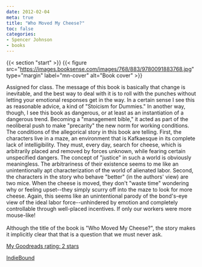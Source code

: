 ```yaml
---
date: 2012-02-04
meta: true
title: "Who Moved My Cheese?"
toc: false
categories:
- Spencer Johnson
- books
---
```


{{< section "start" >}}
{{< figure src="https://images.booksense.com/images/768/883/9780091883768.jpg" type="margin" label="mn-cover" alt="Book cover" >}}

Assigned for class. The message of this book is basically that change is inevitable, and the best way to deal with it is to roll with the punches without letting your emotional responses get in the way. In a certain sense I see this as reasonable advice, a kind of "Stoicism for Dummies." In another way, though, I see this book as dangerous, or at least as an instantiation of a dangerous trend. Becoming a "management bible," it acted as part of the neoliberal push to make "precarity" the new norm for working conditions. The conditions of the allegorical story in this book are telling. First, the characters live in a maze, an environment that is Kafkaesque in its complete lack of intelligibility. They must, every day, search for cheese, which is arbitrarily placed and removed by forces unknown, while fearing certain unspecified dangers. The concept of "justice" in such a world is obviously meaningless. The arbitrariness of their existence seems to me like an unintentionally apt characterization of the world of alienated labor. Second, the characters in the story who behave "better" (in the authors' view) are two mice. When the cheese is moved, they don't "waste time" wondering why or feeling upset--they simply scurry off into the maze to look for more cheese. Again, this seems like an unintentional parody of the bond's-eye view of the ideal labor force--unhindered by emotion and completely controllable through well-placed incentives. If only our workers were more mouse-like! <br /><br />Although the title of the book is "Who Moved My Cheese?", the story makes it implicitly clear that that is a question that we must never ask.

[My Goodreads rating: 2 stars](https://www.goodreads.com/review/show/272153106)  

[IndieBound](https://www.indiebound.org/book/9780091883768)
